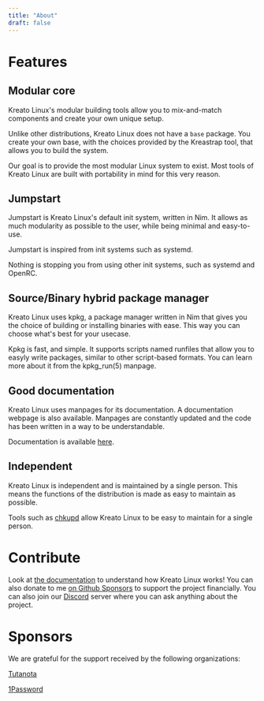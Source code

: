 ```yaml
---
title: "About"
draft: false 
---
```


# Features

## Modular core
Kreato Linux's modular building tools allow you to mix-and-match components and create your own unique setup.

Unlike other distributions, Kreato Linux does not have a `base` package. You create your own base, with the choices provided by the Kreastrap tool, that allows you to build the system.

Our goal is to provide the most modular Linux system to exist. Most tools of Kreato Linux are built with portability in mind for this very reason.

## Jumpstart
Jumpstart is Kreato Linux's default init system, written in Nim. It allows as much modularity as possible to the user, while being minimal and easy-to-use.

Jumpstart is inspired from init systems such as systemd.

Nothing is stopping you from using other init systems, such as systemd and OpenRC.

## Source/Binary hybrid package manager
Kreato Linux uses kpkg, a package manager written in Nim that gives you the choice of building or installing binaries with ease. This way you can choose what's best for your usecase.

Kpkg is fast, and simple. It supports scripts named runfiles that allow you to easyly write packages, similar to other script-based formats. You can learn more about it from the kpkg_run(5) manpage.

## Good documentation
Kreato Linux uses manpages for its documentation. A documentation webpage is also available. Manpages are constantly updated and the code has been written in a way to be understandable.

Documentation is available [here](./docs).

## Independent
Kreato Linux is independent and is maintained by a single person. This means the functions of the distribution is made as easy to maintain as possible. 

Tools such as [chkupd](https://github.com/kreatolinux/src#chkupd) allow Kreato Linux to be easy to maintain for a single person.

# Contribute
Look at [the documentation](./docs) to understand how Kreato Linux works! You can also donate to me [on Github Sponsors](https://github.com/sponsors/kreatoo) to support the project financially. You can also join our [Discord](https://discord.gg/5vTYnkepX6) server where you can ask anything about the project.

# Sponsors
We are grateful for the support received by the following organizations:

[Tutanota](https://tutanota.com)

[1Password](https://1password.com)
